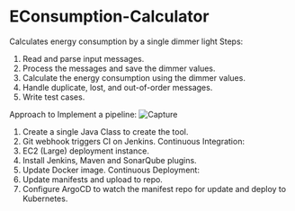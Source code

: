 # EConsumption-Calculator
Calculates energy consumption by a single dimmer light
Steps:
1. Read and parse input messages.
2. Process the messages and save the dimmer values.
3. Calculate the energy consumption using the dimmer values.
4. Handle duplicate, lost, and out-of-order messages.
5. Write test cases.

Approach to Implement a pipeline:
![Capture](https://github.com/shansurana-dev/EConsumption-Calculator/assets/83782547/bcc2ad59-7ee0-4978-962d-a8cf60e20617)

1. Create a single Java Class to create the tool.
2. Git webhook triggers CI on Jenkins.
Continuous Integration:
3. EC2 (Large) deployment instance.
4. Install Jenkins, Maven and SonarQube plugins.
5. Update Docker image.
Continuous Deployment:
6. Update manifests and upload to repo.
7. Configure ArgoCD to watch the manifest repo for update and deploy to Kubernetes.
